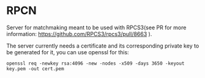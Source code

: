 # RPCN

Server for matchmaking meant to be used with RPCS3(see PR for more information: https://github.com/RPCS3/rpcs3/pull/8663 ).

The server currently needs a certificate and its corresponding private key to be generated for it, you can use openssl for this:
```
openssl req -newkey rsa:4096 -new -nodes -x509 -days 3650 -keyout key.pem -out cert.pem
```
